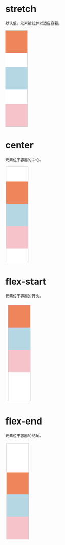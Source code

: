 # stretch

```
默认值。元素被拉伸以适应容器。
```

![](/assets/import6.png)

# center

```
元素位于容器的中心。
```

![](../assets/import7.png)

# flex-start

```
元素位于容器的开头。
```

![](/assets/import8.png)

# flex-end

```
元素位于容器的结尾。
```

![](/assets/import9.png)

